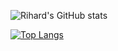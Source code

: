 

![Rihard's GitHub stats](https://github-readme-stats.vercel.app/api?username=RihardsBobkovs&show_icons=true&theme=transparent)


[![Top Langs](https://github-readme-stats.vercel.app/api/top-langs/?username=RihardsBobkovs)](https://github.com/RihardsBobkovs/github-readme-stats)

